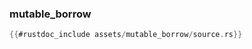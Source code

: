 ### mutable_borrow

```rust
{{#rustdoc_include assets/mutable_borrow/source.rs}}
```
<div class="flex-container vis_block" style="position:relative; margin-left:-75px; margin-right:-75px; display: none;">
  <object type="image/svg+xml" class="mutable_borrow code_panel" data="assets/mutable_borrow/vis_code.svg"></object>
  <object type="image/svg+xml" class="mutable_borrow tl_panel" data="assets/mutable_borrow/vis_timeline.svg" style="width: auto;" onmouseenter="helpers('mutable_borrow')"></object>
</div>